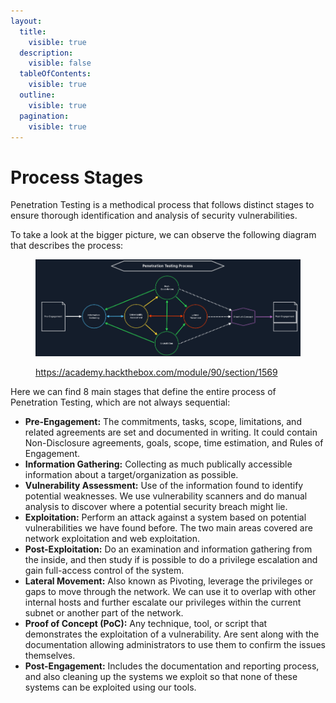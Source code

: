 ```yaml
---
layout:
  title:
    visible: true
  description:
    visible: false
  tableOfContents:
    visible: true
  outline:
    visible: true
  pagination:
    visible: true
---
```


# Process Stages

Penetration Testing is a methodical process that follows distinct stages to ensure thorough identification and analysis of security vulnerabilities.

To take a look at the bigger picture, we can observe the following diagram that describes the process:

<figure><img src="../../.gitbook/assets/image (53).png" alt=""><figcaption><p><a href="https://academy.hackthebox.com/module/90/section/1569">https://academy.hackthebox.com/module/90/section/1569</a></p></figcaption></figure>

Here we can find 8 main stages that define the entire process of Penetration Testing, which are not always sequential:

* **Pre-Engagement:** The commitments, tasks, scope, limitations, and related agreements are set and documented in writing. It could contain Non-Disclosure agreements, goals, scope, time estimation, and Rules of Engagement.
* **Information Gathering:** Collecting as much publically accessible information about a target/organization as possible.
* **Vulnerability Assessment:** Use of the information found to identify potential weaknesses. We use vulnerability scanners and do manual analysis to discover where a potential security breach might lie.
* **Exploitation:** Perform an attack against a system based on potential vulnerabilities we have found before. The two main areas covered are network exploitation and web exploitation.
* **Post-Exploitation:** Do an examination and information gathering from the inside, and then study if is possible to do a privilege escalation and gain full-access control of the system.
* **Lateral Movement:** Also known as Pivoting, leverage the privileges or gaps to move through the network. We can use it to overlap with other internal hosts and further escalate our privileges within the current subnet or another part of the network.
* **Proof of Concept (PoC):** Any technique, tool, or script that demonstrates the exploitation of a vulnerability. Are sent along with the documentation allowing administrators to use them to confirm the issues themselves.
* **Post-Engagement:** Includes the documentation and reporting process, and also cleaning up the systems we exploit so that none of these systems can be exploited using our tools.
